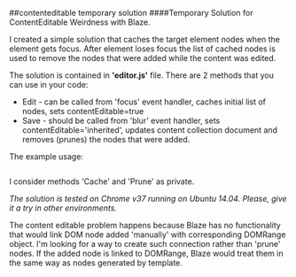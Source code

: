 ##contenteditable temporary solution
####Temporary Solution for ContentEditable Weirdness with Blaze.

I created a simple solution that caches the target element nodes when the element gets focus. After element loses focus the list of cached nodes is used to remove the nodes that were added while the content was edited.

The solution is contained in **'editor.js'** file. There are 2 methods that you can use in your code: 
* Edit - can be called from 'focus' event handler, caches initial list of nodes, sets contentEditable=true
* Save - should be called from 'blur' event handler, sets contentEditable='inherited', updates content collection document and removes (prunes) the nodes that were added.
 
The example usage: 
```

```

I consider methods 'Cache' and 'Prune' as private.

*The solution is tested on Chrome v37 running on Ubuntu 14.04. Please, give it a try in other environments.*

The content editable problem happens because Blaze has no functionality that would link DOM node added 'manually' with corresponding DOMRange object. I'm looking for a way to create such connection rather than 'prune' nodes. 
If the added node is linked to DOMRange, Blaze would treat them in the same way as nodes generated by template. 
        
